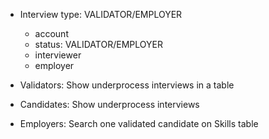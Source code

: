 - Interview type: VALIDATOR/EMPLOYER
    - account
    - status: VALIDATOR/EMPLOYER
    - interviewer
    - employer
- Validators: Show underprocess interviews in a table

- Candidates: Show underprocess interviews
- Employers: Search one validated candidate on Skills table
